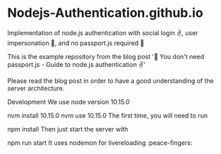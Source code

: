 # Nodejs-Authentication.github.io

Implementation of node.js authentication with social login ✌️, user impersonation 💅, and no passport.js required 💁

This is the example repository from the blog post '🛑 You don't need passport.js - Guide to node.js authentication ✌️'

Please read the blog post in order to have a good understanding of the server architecture.

Development
We use node version 10.15.0

nvm install 10.15.0
nvm use 10.15.0
The first time, you will need to run

npm install
Then just start the server with

npm run start
It uses nodemon for livereloading :peace-fingers:
